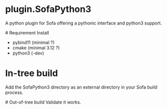 # plugin.SofaPython3
A python plugin for Sofa offering a pythonic interface and python3 support.


# Requirement Install
- pybind11 (minimal ?)
- cmake (minimal 3.12 ?)
- python3 (-dev)


# In-tree build
Add the SofaPython3 directory as an external directory in your Sofa build process. 

# Out-of-tree build
Validate it works. 

